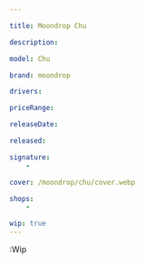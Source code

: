 ```yaml
---

title: Moondrop Chu

description: 

model: Chu

brand: moondrop

drivers: 

priceRange:

releaseDate:

released:

signature:
    -

cover: /moondrop/chu/cover.webp

shops:
    - 

wip: true
---
```

:Wip